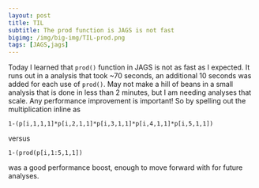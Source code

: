 ```yaml
---
layout: post
title: TIL
subtitle: The prod function is JAGS is not fast
bigimg: /img/big-img/TIL-prod.png
tags: [JAGS,jags]
---
```


Today I learned that `prod()` function in JAGS is not 
as fast as I expected. It runs out in a analysis that
took ~70 seconds, an additional 10 seconds was added for 
each use of `prod()`. May not make a hill of beans in a 
small analysis that is done in less than 2 minutes, but
I am needing analyses that scale. Any performance
improvement is important! So by 
spelling out the multiplication inline as

`1-(p[i,1,1,1]*p[i,2,1,1]*p[i,3,1,1]*p[i,4,1,1]*p[i,5,1,1])`

versus 

`1-(prod(p[i,1:5,1,1])`

was a good performance boost, enough to move forward with 
for future analyses.  
